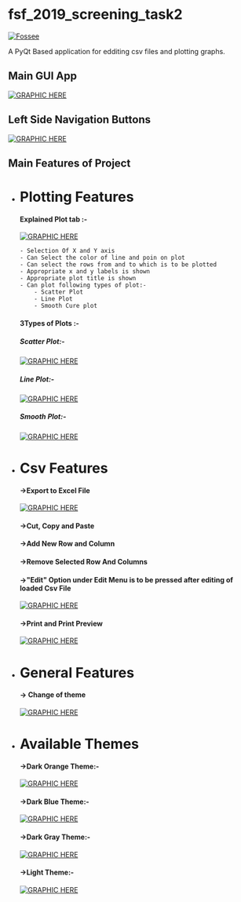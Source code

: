 # fsf_2019_screening_task2
<a href="https://python.fossee.in/fellowship2019/"><img src="https://scilab.in/sites/default/files/fossee-logo.png" title="Fossse screening test" alt="Fossee"></a>

A PyQt Based application for edditing csv files and plotting graphs.

## Main GUI App
[![GRAPHIC HERE](https://github.com/Anujg935/fsf_2019_screening_task2/blob/master/examples/software.png?raw=true)]()

## Left Side Navigation Buttons
[![GRAPHIC HERE](https://github.com/Anujg935/fsf_2019_screening_task2/blob/master/examples/Navigation_Button.png?raw=true)]()

## Main Features of Project 
  - # Plotting Features
    #### Explained Plot tab :-
      [![GRAPHIC HERE](https://github.com/Anujg935/fsf_2019_screening_task2/blob/master/examples/plotExplained.png?raw=true)]()
      
        - Selection Of X and Y axis
        - Can Select the color of line and poin on plot
        - Can select the rows from and to which is to be plotted
        - Appropriate x and y labels is shown
        - Appropriate plot title is shown
        - Can plot following types of plot:-
            - Scatter Plot
            - Line Plot
            - Smooth Cure plot
            
      #### 3Types of Plots :-
       ##### Scatter Plot:-
       [![GRAPHIC HERE](https://github.com/Anujg935/fsf_2019_screening_task2/blob/master/examples/scatter_plot.PNG?raw=true)]()
       ##### Line Plot:-
       [![GRAPHIC HERE](https://github.com/Anujg935/fsf_2019_screening_task2/blob/master/examples/line_plot.PNG?raw=true)]()
       ##### Smooth Plot:-
       [![GRAPHIC HERE](https://github.com/Anujg935/fsf_2019_screening_task2/blob/master/examples/smooth_plot.PNG?raw=true)]()

  - # Csv Features
      #### ->Export to Excel File
      [![GRAPHIC HERE](https://github.com/Anujg935/fsf_2019_screening_task2/blob/master/examples/excel.png?raw=true)]()
      #### ->Cut, Copy and Paste
      #### ->Add New Row and Column
      #### ->Remove Selected Row And Columns
      #### ->"Edit" Option under Edit Menu is to be pressed after editing of loaded Csv File
      [![GRAPHIC HERE](https://github.com/Anujg935/fsf_2019_screening_task2/blob/master/examples/edit.png?raw=true)]()
      #### ->Print and Print Preview 
      [![GRAPHIC HERE](https://github.com/Anujg935/fsf_2019_screening_task2/blob/master/examples/print.PNG?raw=true)]()
      
      
  - # General Features
      #### -> Change of theme
      [![GRAPHIC HERE](https://github.com/Anujg935/fsf_2019_screening_task2/blob/master/examples/changeTheme.PNG?raw=true)]()

  - # Available Themes
      #### ->Dark Orange Theme:-
      [![GRAPHIC HERE](https://github.com/Anujg935/fsf_2019_screening_task2/blob/master/examples/darkOrange.PNG?raw=true)]()
      #### ->Dark Blue Theme:-
      [![GRAPHIC HERE](https://github.com/Anujg935/fsf_2019_screening_task2/blob/master/examples/darkBlue.PNG?raw=true)]()
      #### ->Dark Gray Theme:-
      [![GRAPHIC HERE](https://github.com/Anujg935/fsf_2019_screening_task2/blob/master/examples/darkGray.PNG?raw=true)]()
      #### ->Light Theme:-
      [![GRAPHIC HERE](https://github.com/Anujg935/fsf_2019_screening_task2/blob/master/examples/LightTheme.PNG?raw=true)]()

